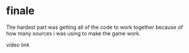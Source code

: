 # finale

The hardest part was getting all of the code to work together because of how many sources i was using to make the game work.

video link
